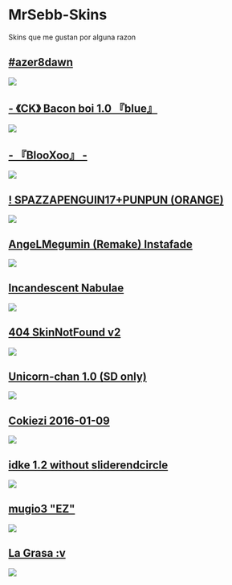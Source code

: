 # MrSebb-Skins
Skins que me gustan por alguna razon 
## [ #azer8dawn](https://drive.google.com/file/d/120uC5Lz9HOSDauE2PbKVPwa_zcvfmeou/view?usp=sharing)
![](https://i.imgur.com/Pn8yQZ8.png)

## [-         《CK》 Bacon boi 1.0 『blue』](https://drive.google.com/file/d/1DHKixh8-J3Dmfm4siuwAIZuWiaOS4rxv/view?usp=sharing)
![](https://i.imgur.com/EibLwDp.png)

## [- 『BlooXoo』 -](https://drive.google.com/file/d/14hbPIweAWAT0ZDSoSSMyO_StvUhPKYY6/view?usp=sharing)
![](https://i.imgur.com/hVCeH60.png)

## [! SPAZZAPENGUIN17+PUNPUN (ORANGE)](https://drive.google.com/file/d/1KSu842T8uNXcBjQJGvi1yxqGxA6k8zpE/view?usp=sharing)
![](https://i.imgur.com/lrJFKM3.png)

## [AngeLMegumin (Remake) Instafade](https://drive.google.com/file/d/1T3dmY-HZzA9QcqZfny2-sybHaEHuWESa/view?usp=sharing)
![](https://i.imgur.com/SMgrrBK.png)

## [Incandescent Nabulae](https://drive.google.com/file/d/1uE4Ji7_6q0h0k33AHuIbWY5IBxJ9BsZ6/view?usp=sharing)
![](https://i.imgur.com/sXcnFp8.png)

## [404 SkinNotFound v2](https://drive.google.com/file/d/1b2-ujEQwAU-Rq4llHbZxe5HZ14-JCUti/view?usp=sharing)
![](https://i.imgur.com/m1mrB3s.png)

## [Unicorn-chan 1.0 (SD only)](https://drive.google.com/file/d/1pATLPBgOUlDn14VOsE9sdUPINiNfIb8p/view?usp=sharing)
![](https://i.imgur.com/qx96Lmx.png)

## [Cokiezi 2016-01-09](https://drive.google.com/file/d/1ylNM0iitguO27qsG_cJA1pM-xEkAt3RL/view?usp=sharing)
![](https://i.imgur.com/OFlQxal.png)

## [idke 1.2 without sliderendcircle](https://drive.google.com/file/d/1050Bv-jHFGg7rKiT9KHD608huvjpc8t0/view?usp=sharing)
![](https://i.imgur.com/EBKKUWC.png)

## [mugio3 "EZ"](https://drive.google.com/file/d/1ovygKgTDi1lSxjEFUfPJmE9lAa5HkiuY/view?usp=sharing)
![](https://i.imgur.com/Y4ogvfL.png)

## [La Grasa :v](https://drive.google.com/file/d/15Od_yfUAvMo4LuVhEA05iuq5Yb6PMh-f/view?usp=sharing)
![](https://i.imgur.com/QwN1qxF.png)


